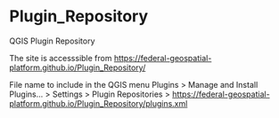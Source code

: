 # Plugin_Repository
QGIS Plugin Repository


The site is accesssible from https://federal-geospatial-platform.github.io/Plugin_Repository/

File name to include in the QGIS menu Plugins > Manage and Install Plugins... > Settings > Plugin Repositories > 
https://federal-geospatial-platform.github.io/Plugin_Repository/plugins.xml
